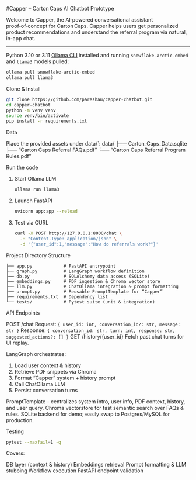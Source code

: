 #Capper – Carton Caps AI Chatbot Prototype

Welcome to Capper, the AI‑powered conversational assistant proof‑of‑concept for Carton Caps. 
Capper helps users get personalized product recommendations and understand the referral program via natural, in-app chat.

---

Python 3.10 or 3.11
 [Ollama CLI](https://ollama.com/) installed and running
 `snowflake-arctic-embed` and `llama3` models pulled:

  ```bash
  ollama pull snowflake-arctic-embed
  ollama pull llama3
  ```

Clone & Install

```bash
git clone https://github.com/pareshau/capper-chatbot.git
cd capper-chatbot
python -m venv venv
source venv/bin/activate
pip install -r requirements.txt
```

Data

Place the provided assets under data/`:
data/
├── Carton_Caps_Data.sqlite
├── “Carton Caps Referral FAQs.pdf”
└── “Carton Caps Referral Program Rules.pdf”

Run the code

1. Start Ollama LLM

   ```bash
   ollama run llama3
   ```
2. Launch FastAPI

   ```bash
   uvicorn app:app --reload
   ```
3. Test via CURL

   ```bash
   curl -X POST http://127.0.0.1:8000/chat \
     -H "Content-Type: application/json" \
     -d '{"user_id":1,"message":"How do referrals work?"}'
   ```

Project Directory Structure
```
├── app.py            # FastAPI entrypoint
├── graph.py          # LangGraph workflow definition
├── db.py             # SQLAlchemy data access (SQLite)
├── embeddings.py     # PDF ingestion & Chroma vector store
├── llm.py            # ChatOllama integration & prompt formatting
├── prompt.py         # Reusable PromptTemplate for “Capper”
├── requirements.txt  # Dependency list
└── tests/            # Pytest suite (unit & integration)
```
API Endpoints

POST /chat
Request: `{ user_id: int, conversation_id?: str, message: str }`
Response: `{ conversation_id: str, turn: int, response: str, suggested_actions?: [] }`
GET /history/{user_id}
Fetch past chat turns for UI replay.

LangGraph orchestrates:
  1. Load user context & history
  2. Retrieve PDF snippets via Chroma
  3. Format “Capper” system + history prompt
  4. Call ChatOllama LLM
  5. Persist conversation turns

PromptTemplate - centralizes system intro, user info, PDF context, history, and user query.
Chroma vectorstore for fast semantic search over FAQs & rules.
SQLite backend for demo; easily swap to Postgres/MySQL for production.


Testing
```bash
pytest --maxfail=1 -q
```

Covers:

 DB layer (context & history)
 Embeddings retrieval
 Prompt formatting & LLM stubbing
 Workflow execution
 FastAPI endpoint validation

